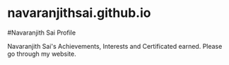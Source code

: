 # navaranjithsai.github.io

#Navaranjith Sai Profile

Navaranjith Sai's Achievements, Interests and Certificated earned.
Please go through my website.
